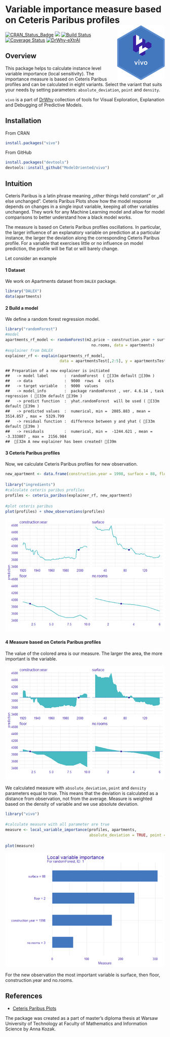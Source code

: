
# Variable importance measure based on Ceteris Paribus profiles <img src="man/figures/logo.png" align="right" width="150"/>

[![CRAN\_Status\_Badge](http://www.r-pkg.org/badges/version/vivo)](https://cran.r-project.org/package=vivo)
<img src="http://cranlogs.r-pkg.org/badges/grand-total/vivo" /> [![Build
Status](https://api.travis-ci.org/ModelOriented/vivo.svg?branch=master)](https://travis-ci.org/ModelOriented/vivo)
[![Coverage
Status](https://img.shields.io/codecov/c/github/ModelOriented/vivo/master.svg)](https://codecov.io/github/ModelOriented/vivo?branch=master)
[![DrWhy-eXtrAI](https://img.shields.io/badge/DrWhy-eXtrAI-4378bf)](http://drwhy.ai/#eXtraAI)

## Overview

This package helps to calculate instance level variable importance
(local sensitivity). The importance measure is based on Ceteris Paribus
profiles and can be calculated in eight variants. Select the variant
that suits your needs by setting parameters: `absolute_deviation`,
`point` and `density`.

`vivo` is a part of [DrWhy](https://github.com/ModelOriented/DrWhy)
collection of tools for Visual Exploration, Explanation and Debugging of
Predictive Models.

## Installation

From CRAN

``` r
install.packages("vivo")
```

From GitHub

``` r
install.packages("devtools")
devtools::install_github("ModelOriented/vivo")
```

## Intuition

Ceteris Paribus is a latin phrase meaning „other things held constant”
or „all else unchanged”. Ceteris Paribus Plots show how the model
response depends on changes in a single input variable, keeping all
other variables unchanged. They work for any Machine Learning model and
allow for model comparisons to better understand how a black model
works.

The measure is based on Ceteris Paribus profiles oscillations. In
particular, the larger influence of an explanatory variable on
prediction at a particular instance, the larger the deviation along the
corresponding Ceteris Paribus profile. For a variable that exercises
little or no influence on model prediction, the profile will be flat or
will barely change.

Let consider an example

#### 1 Dataset

We work on Apartments dataset from `DALEX` package.

``` r
library("DALEX")
data(apartments)
```

#### 2 Build a model

We define a random forest regression model.

``` r
library("randomForest")
#model
apartments_rf_model <- randomForest(m2.price ~ construction.year + surface + floor +
                                      no.rooms, data = apartments)
#explainer from DALEX
explainer_rf <- explain(apartments_rf_model,
                        data = apartmentsTest[,2:5], y = apartmentsTest$m2.price)
```

    ## Preparation of a new explainer is initiated
    ##   -> model label       :  randomForest  ( [33m default [39m )
    ##   -> data              :  9000  rows  4  cols 
    ##   -> target variable   :  9000  values 
    ##   -> model_info        :  package randomForest , ver. 4.6.14 , task regression ( [33m default [39m ) 
    ##   -> predict function  :  yhat.randomForest  will be used ( [33m default [39m )
    ##   -> predicted values  :  numerical, min =  2085.883 , mean =  3514.857 , max =  5329.799  
    ##   -> residual function :  difference between y and yhat ( [33m default [39m )
    ##   -> residuals         :  numerical, min =  -1244.621 , mean =  -3.333807 , max =  2156.984  
    ##  [32m A new explainer has been created! [39m

#### 3 Ceteris Paribus profiles

Now, we calculate Ceteris Paribus profiles for new observation.

``` r
new_apartment <- data.frame(construction.year = 1998, surface = 88, floor = 2L, no.rooms = 3)

library("ingredients")
#calculate ceteris paribus profiles
profiles <- ceteris_paribus(explainer_rf, new_apartment)

#plot ceteris paribus
plot(profiles) + show_observations(profiles)
```

![](README_files/figure-gfm/unnamed-chunk-6-1.png)<!-- -->

#### 4 Measure based on Ceteris Paribus profiles

The value of the colored area is our measure. The larger the area, the
more important is the variable.

![](README_files/figure-gfm/unnamed-chunk-7-1.png)<!-- -->

We calculated measure with `absolute_deviation`, `point` and `density`
parameters equal to true. This means that the deviation is calculated as
a distance from observation, not from the average. Measure is weighted
based on the density of variable and we use absolute deviation.

``` r
library("vivo")

#calculate measure with all parameter are true
measure <- local_variable_importance(profiles, apartments,
                                     absolute_deviation = TRUE, point = TRUE, density = TRUE)

plot(measure)
```

![](README_files/figure-gfm/unnamed-chunk-8-1.png)<!-- -->

For the new observation the most important variable is surface, then
floor, construction.year and no.rooms.

## References

  - [Ceteris Paribus Plots](https://github.com/pbiecek/ceterisParibus)

The package was created as a part of master’s diploma thesis at Warsaw
University of Technology at Faculty of Mathematics and Information
Science by Anna Kozak.
